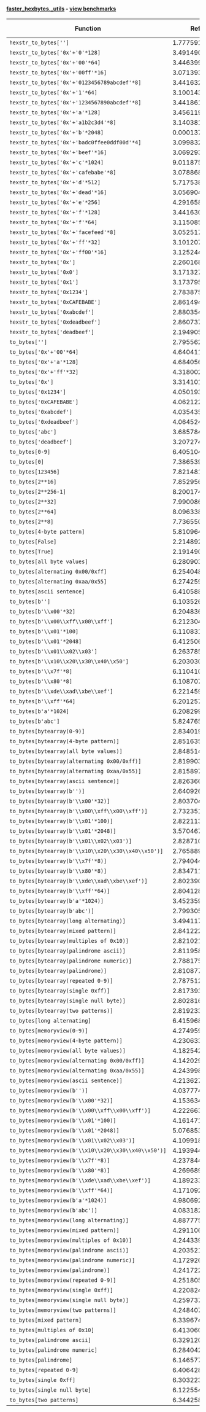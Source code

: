 #### [faster_hexbytes._utils](https://github.com/BobTheBuidler/faster-hexbytes/blob/master/faster_hexbytes/_utils.py) - [view benchmarks](https://github.com/BobTheBuidler/faster-hexbytes/blob/master/benchmarks/test__utils_benchmarks.py)

| Function | Reference Mean | Faster Mean | % Change | Speedup (%) | x Faster | Faster |
|----------|---------------|-------------|----------|-------------|----------|--------|
| `hexstr_to_bytes['']` | 1.7775917983662326e-05 | 1.0727932500263032e-05 | 39.65% | 65.70% | 1.66x | ✅ |
| `hexstr_to_bytes['0x'+'0'*128]` | 3.491490471043102e-05 | 2.0919416525130024e-05 | 40.08% | 66.90% | 1.67x | ✅ |
| `hexstr_to_bytes['0x'+'00'*64]` | 3.446399900535072e-05 | 2.084486314228059e-05 | 39.52% | 65.34% | 1.65x | ✅ |
| `hexstr_to_bytes['0x'+'00ff'*16]` | 3.07139326313055e-05 | 1.8245216446590623e-05 | 40.60% | 68.34% | 1.68x | ✅ |
| `hexstr_to_bytes['0x'+'0123456789abcdef'*8]` | 3.4416328818048816e-05 | 2.1364675933872856e-05 | 37.92% | 61.09% | 1.61x | ✅ |
| `hexstr_to_bytes['0x'+'1'*64]` | 3.100143024090268e-05 | 1.8085035848866485e-05 | 41.66% | 71.42% | 1.71x | ✅ |
| `hexstr_to_bytes['0x'+'1234567890abcdef'*8]` | 3.441861393884184e-05 | 2.0849935033229896e-05 | 39.42% | 65.08% | 1.65x | ✅ |
| `hexstr_to_bytes['0x'+'a'*128]` | 3.4561192947161615e-05 | 2.0909033331686867e-05 | 39.50% | 65.29% | 1.65x | ✅ |
| `hexstr_to_bytes['0x'+'a1b2c3d4'*8]` | 3.1403812929364115e-05 | 1.8250018801877918e-05 | 41.89% | 72.08% | 1.72x | ✅ |
| `hexstr_to_bytes['0x'+'b'*2048]` | 0.00013753065358410233 | 0.00011893207404219291 | 13.52% | 15.64% | 1.16x | ✅ |
| `hexstr_to_bytes['0x'+'badc0ffee0ddf00d'*4]` | 3.099832064262594e-05 | 1.8894152914837597e-05 | 39.05% | 64.06% | 1.64x | ✅ |
| `hexstr_to_bytes['0x'+'beef'*16]` | 3.069293012127684e-05 | 1.819615153771005e-05 | 40.72% | 68.68% | 1.69x | ✅ |
| `hexstr_to_bytes['0x'+'c'*1024]` | 9.01187594160798e-05 | 7.165488217868635e-05 | 20.49% | 25.77% | 1.26x | ✅ |
| `hexstr_to_bytes['0x'+'cafebabe'*8]` | 3.078868619515657e-05 | 1.8153241640669056e-05 | 41.04% | 69.60% | 1.70x | ✅ |
| `hexstr_to_bytes['0x'+'d'*512]` | 5.717538693757999e-05 | 4.191188016720377e-05 | 26.70% | 36.42% | 1.36x | ✅ |
| `hexstr_to_bytes['0x'+'dead'*16]` | 3.056904536226116e-05 | 1.807443997571223e-05 | 40.87% | 69.13% | 1.69x | ✅ |
| `hexstr_to_bytes['0x'+'e'*256]` | 4.2916587071081487e-05 | 2.777874104941655e-05 | 35.27% | 54.49% | 1.54x | ✅ |
| `hexstr_to_bytes['0x'+'f'*128]` | 3.441630937427268e-05 | 2.1008247175884103e-05 | 38.96% | 63.82% | 1.64x | ✅ |
| `hexstr_to_bytes['0x'+'f'*64]` | 3.115085523484252e-05 | 1.8273651367177792e-05 | 41.34% | 70.47% | 1.70x | ✅ |
| `hexstr_to_bytes['0x'+'facefeed'*8]` | 3.052517387721047e-05 | 1.8539806661974925e-05 | 39.26% | 64.65% | 1.65x | ✅ |
| `hexstr_to_bytes['0x'+'ff'*32]` | 3.101207130589155e-05 | 1.8166417131457863e-05 | 41.42% | 70.71% | 1.71x | ✅ |
| `hexstr_to_bytes['0x'+'ff00'*16]` | 3.125244425618186e-05 | 1.8120887750486596e-05 | 42.02% | 72.47% | 1.72x | ✅ |
| `hexstr_to_bytes['0x']` | 2.2601683819888815e-05 | 1.0645460230090324e-05 | 52.90% | 112.31% | 2.12x | ✅ |
| `hexstr_to_bytes['0x0']` | 3.1713275923851624e-05 | 1.817321485458567e-05 | 42.70% | 74.51% | 1.75x | ✅ |
| `hexstr_to_bytes['0x1']` | 3.17379536154141e-05 | 1.822157537232279e-05 | 42.59% | 74.18% | 1.74x | ✅ |
| `hexstr_to_bytes['0x1234']` | 2.7838757970796635e-05 | 1.5795555405837136e-05 | 43.26% | 76.24% | 1.76x | ✅ |
| `hexstr_to_bytes['0xCAFEBABE']` | 2.8614949011522105e-05 | 1.591753977381602e-05 | 44.37% | 79.77% | 1.80x | ✅ |
| `hexstr_to_bytes['0xabcdef']` | 2.8803541128933988e-05 | 1.5921828453220432e-05 | 44.72% | 80.91% | 1.81x | ✅ |
| `hexstr_to_bytes['0xdeadbeef']` | 2.8607378892316006e-05 | 1.587141543631149e-05 | 44.52% | 80.24% | 1.80x | ✅ |
| `hexstr_to_bytes['deadbeef']` | 2.1949053918184868e-05 | 1.3789659724657343e-05 | 37.17% | 59.17% | 1.59x | ✅ |
| `to_bytes['']` | 2.7955620716199966e-05 | 1.1797225133100466e-05 | 57.80% | 136.97% | 2.37x | ✅ |
| `to_bytes['0x'+'00'*64]` | 4.640411641467185e-05 | 2.2434685311775978e-05 | 51.65% | 106.84% | 2.07x | ✅ |
| `to_bytes['0x'+'a'*128]` | 4.684056000001329e-05 | 2.2574385306526537e-05 | 51.81% | 107.49% | 2.07x | ✅ |
| `to_bytes['0x'+'ff'*32]` | 4.318002503555302e-05 | 2.020647868451592e-05 | 53.20% | 113.69% | 2.14x | ✅ |
| `to_bytes['0x']` | 3.314101681805598e-05 | 1.2266483321805938e-05 | 62.99% | 170.18% | 2.70x | ✅ |
| `to_bytes['0x1234']` | 4.0501930807956784e-05 | 1.738635051057951e-05 | 57.07% | 132.95% | 2.33x | ✅ |
| `to_bytes['0xCAFEBABE']` | 4.0621225816056714e-05 | 1.743460371084774e-05 | 57.08% | 132.99% | 2.33x | ✅ |
| `to_bytes['0xabcdef']` | 4.0354350721587806e-05 | 1.7580093385599063e-05 | 56.44% | 129.55% | 2.30x | ✅ |
| `to_bytes['0xdeadbeef']` | 4.0645245803455973e-05 | 1.7482358201118536e-05 | 56.99% | 132.49% | 2.32x | ✅ |
| `to_bytes['abc']` | 3.6857843943719186e-05 | 1.8918340672893454e-05 | 48.67% | 94.83% | 1.95x | ✅ |
| `to_bytes['deadbeef']` | 3.20727471455936e-05 | 1.5093752812033718e-05 | 52.94% | 112.49% | 2.12x | ✅ |
| `to_bytes[0-9]` | 6.405104477169434e-06 | 3.481490940926133e-06 | 45.65% | 83.98% | 1.84x | ✅ |
| `to_bytes[0]` | 7.386539555383063e-05 | 3.185220650225649e-05 | 56.88% | 131.90% | 2.32x | ✅ |
| `to_bytes[123456]` | 7.821481600061214e-05 | 3.5855117308899914e-05 | 54.16% | 118.14% | 2.18x | ✅ |
| `to_bytes[2**16]` | 7.852956848802972e-05 | 3.562569676400627e-05 | 54.63% | 120.43% | 2.20x | ✅ |
| `to_bytes[2**256-1]` | 8.200174130913126e-05 | 4.2477666359339256e-05 | 48.20% | 93.05% | 1.93x | ✅ |
| `to_bytes[2**32]` | 7.990086204576741e-05 | 3.917294543620569e-05 | 50.97% | 103.97% | 2.04x | ✅ |
| `to_bytes[2**64]` | 8.096338538172213e-05 | 4.049433200400262e-05 | 49.98% | 99.94% | 2.00x | ✅ |
| `to_bytes[2**8]` | 7.736550064124095e-05 | 3.38261195493415e-05 | 56.28% | 128.72% | 2.29x | ✅ |
| `to_bytes[4-byte pattern]` | 5.810964246285607e-06 | 3.4827826985651824e-06 | 40.07% | 66.85% | 1.67x | ✅ |
| `to_bytes[False]` | 2.2148925700342022e-05 | 4.193161930657539e-06 | 81.07% | 428.22% | 5.28x | ✅ |
| `to_bytes[True]` | 2.1914907076166526e-05 | 4.272684603804276e-06 | 80.50% | 412.91% | 5.13x | ✅ |
| `to_bytes[all byte values]` | 6.280903951637545e-06 | 3.463342473454103e-06 | 44.86% | 81.35% | 1.81x | ✅ |
| `to_bytes[alternating 0x00/0xff]` | 6.254048018198429e-06 | 3.449426758973995e-06 | 44.84% | 81.31% | 1.81x | ✅ |
| `to_bytes[alternating 0xaa/0x55]` | 6.274259199507789e-06 | 3.47531986681661e-06 | 44.61% | 80.54% | 1.81x | ✅ |
| `to_bytes[ascii sentence]` | 6.410588981912706e-06 | 3.5700308497286407e-06 | 44.31% | 79.57% | 1.80x | ✅ |
| `to_bytes[b'']` | 6.10352624376636e-06 | 3.5640788418879e-06 | 41.61% | 71.25% | 1.71x | ✅ |
| `to_bytes[b'\\x00'*32]` | 6.204836918156331e-06 | 3.5478724157598516e-06 | 42.82% | 74.89% | 1.75x | ✅ |
| `to_bytes[b'\\x00\\xff\\x00\\xff']` | 6.212304353583824e-06 | 3.488907567241734e-06 | 43.84% | 78.06% | 1.78x | ✅ |
| `to_bytes[b'\\x01'*100]` | 6.1108317619697845e-06 | 3.475464519872266e-06 | 43.13% | 75.83% | 1.76x | ✅ |
| `to_bytes[b'\\x01'*2048]` | 6.412506347989267e-06 | 3.5317178487341285e-06 | 44.92% | 81.57% | 1.82x | ✅ |
| `to_bytes[b'\\x01\\x02\\x03']` | 6.263785655651608e-06 | 3.5467792157562786e-06 | 43.38% | 76.60% | 1.77x | ✅ |
| `to_bytes[b'\\x10\\x20\\x30\\x40\\x50']` | 6.2030308329165995e-06 | 3.569135670965629e-06 | 42.46% | 73.80% | 1.74x | ✅ |
| `to_bytes[b'\\x7f'*8]` | 6.110410318541576e-06 | 3.4510035726980575e-06 | 43.52% | 77.06% | 1.77x | ✅ |
| `to_bytes[b'\\x80'*8]` | 6.108707295649537e-06 | 3.4766991212699945e-06 | 43.09% | 75.70% | 1.76x | ✅ |
| `to_bytes[b'\\xde\\xad\\xbe\\xef']` | 6.221459231679587e-06 | 3.6628319193328574e-06 | 41.13% | 69.85% | 1.70x | ✅ |
| `to_bytes[b'\\xff'*64]` | 6.20125730704149e-06 | 3.6603347174000155e-06 | 40.97% | 69.42% | 1.69x | ✅ |
| `to_bytes[b'a'*1024]` | 6.208299950724173e-06 | 3.664229542525834e-06 | 40.98% | 69.43% | 1.69x | ✅ |
| `to_bytes[b'abc']` | 5.824765260288395e-06 | 3.627948166702222e-06 | 37.72% | 60.55% | 1.61x | ✅ |
| `to_bytes[bytearray(0-9)]` | 2.8340198982049607e-05 | 1.389877378098738e-05 | 50.96% | 103.90% | 2.04x | ✅ |
| `to_bytes[bytearray(4-byte pattern)]` | 2.8516350658940008e-05 | 1.4015066218152717e-05 | 50.85% | 103.47% | 2.03x | ✅ |
| `to_bytes[bytearray(all byte values)]` | 2.8485148340827248e-05 | 1.4016406086190249e-05 | 50.79% | 103.23% | 2.03x | ✅ |
| `to_bytes[bytearray(alternating 0x00/0xff)]` | 2.8199036845120896e-05 | 1.3904260965956375e-05 | 50.69% | 102.81% | 2.03x | ✅ |
| `to_bytes[bytearray(alternating 0xaa/0x55)]` | 2.815897700733323e-05 | 1.3683789830500578e-05 | 51.41% | 105.78% | 2.06x | ✅ |
| `to_bytes[bytearray(ascii sentence)]` | 2.8263667834917084e-05 | 1.3943717727594286e-05 | 50.67% | 102.70% | 2.03x | ✅ |
| `to_bytes[bytearray(b'')]` | 2.6409268578679534e-05 | 1.2568176618087206e-05 | 52.41% | 110.13% | 2.10x | ✅ |
| `to_bytes[bytearray(b'\\x00'*32)]` | 2.8037044180183664e-05 | 1.3932908291924571e-05 | 50.31% | 101.23% | 2.01x | ✅ |
| `to_bytes[bytearray(b'\\x00\\xff\\x00\\xff')]` | 2.7323515494515315e-05 | 1.3949457982115627e-05 | 48.95% | 95.88% | 1.96x | ✅ |
| `to_bytes[bytearray(b'\\x01'*100)]` | 2.8221135504671916e-05 | 1.4097409849262612e-05 | 50.05% | 100.19% | 2.00x | ✅ |
| `to_bytes[bytearray(b'\\x01'*2048)]` | 3.570467544896867e-05 | 1.9927464588039017e-05 | 44.19% | 79.17% | 1.79x | ✅ |
| `to_bytes[bytearray(b'\\x01\\x02\\x03')]` | 2.8287103714232012e-05 | 1.4147741627550316e-05 | 49.99% | 99.94% | 2.00x | ✅ |
| `to_bytes[bytearray(b'\\x10\\x20\\x30\\x40\\x50')]` | 2.7658895030992004e-05 | 1.385051129578054e-05 | 49.92% | 99.70% | 2.00x | ✅ |
| `to_bytes[bytearray(b'\\x7f'*8)]` | 2.7940442051731036e-05 | 1.4136463383102241e-05 | 49.41% | 97.65% | 1.98x | ✅ |
| `to_bytes[bytearray(b'\\x80'*8)]` | 2.834711645944484e-05 | 1.3917514809080335e-05 | 50.90% | 103.68% | 2.04x | ✅ |
| `to_bytes[bytearray(b'\\xde\\xad\\xbe\\xef')]` | 2.8023905091192385e-05 | 1.4127868235928117e-05 | 49.59% | 98.36% | 1.98x | ✅ |
| `to_bytes[bytearray(b'\\xff'*64)]` | 2.8041287223907698e-05 | 1.3796742968987002e-05 | 50.80% | 103.25% | 2.03x | ✅ |
| `to_bytes[bytearray(b'a'*1024)]` | 3.452359306148068e-05 | 1.9926495228188348e-05 | 42.28% | 73.25% | 1.73x | ✅ |
| `to_bytes[bytearray(b'abc')]` | 2.7993054555332495e-05 | 1.4101273131591149e-05 | 49.63% | 98.51% | 1.99x | ✅ |
| `to_bytes[bytearray(long alternating)]` | 3.4941171445052263e-05 | 1.9958103041113844e-05 | 42.88% | 75.07% | 1.75x | ✅ |
| `to_bytes[bytearray(mixed pattern)]` | 2.8412226547313388e-05 | 1.4054230794244093e-05 | 50.53% | 102.16% | 2.02x | ✅ |
| `to_bytes[bytearray(multiples of 0x10)]` | 2.8210212994194743e-05 | 1.4066195751407053e-05 | 50.14% | 100.55% | 2.01x | ✅ |
| `to_bytes[bytearray(palindrome ascii)]` | 2.811958424887465e-05 | 1.4077242534547195e-05 | 49.94% | 99.75% | 2.00x | ✅ |
| `to_bytes[bytearray(palindrome numeric)]` | 2.7881754838381873e-05 | 1.4076983481452832e-05 | 49.51% | 98.07% | 1.98x | ✅ |
| `to_bytes[bytearray(palindrome)]` | 2.8108772201246278e-05 | 1.4064760910190597e-05 | 49.96% | 99.85% | 2.00x | ✅ |
| `to_bytes[bytearray(repeated 0-9)]` | 2.7875124149586617e-05 | 1.4130458538432285e-05 | 49.31% | 97.27% | 1.97x | ✅ |
| `to_bytes[bytearray(single 0xff)]` | 2.8173936254947837e-05 | 1.43499823632826e-05 | 49.07% | 96.33% | 1.96x | ✅ |
| `to_bytes[bytearray(single null byte)]` | 2.802816211427365e-05 | 1.4394923331648491e-05 | 48.64% | 94.71% | 1.95x | ✅ |
| `to_bytes[bytearray(two patterns)]` | 2.819233572932223e-05 | 1.3915738498587107e-05 | 50.64% | 102.59% | 2.03x | ✅ |
| `to_bytes[long alternating]` | 6.415968997645673e-06 | 3.395213209207197e-06 | 47.08% | 88.97% | 1.89x | ✅ |
| `to_bytes[memoryview(0-9)]` | 4.2749595779593174e-05 | 1.6729078785421595e-05 | 60.87% | 155.54% | 2.56x | ✅ |
| `to_bytes[memoryview(4-byte pattern)]` | 4.230633340732641e-05 | 1.7672179228065396e-05 | 58.23% | 139.40% | 2.39x | ✅ |
| `to_bytes[memoryview(all byte values)]` | 4.1825420467904574e-05 | 1.7727645718149545e-05 | 57.62% | 135.93% | 2.36x | ✅ |
| `to_bytes[memoryview(alternating 0x00/0xff)]` | 4.142029004912543e-05 | 1.6863311969785655e-05 | 59.29% | 145.62% | 2.46x | ✅ |
| `to_bytes[memoryview(alternating 0xaa/0x55)]` | 4.243998568804123e-05 | 1.685910583996521e-05 | 60.28% | 151.73% | 2.52x | ✅ |
| `to_bytes[memoryview(ascii sentence)]` | 4.21362768954307e-05 | 1.7067336933448895e-05 | 59.49% | 146.88% | 2.47x | ✅ |
| `to_bytes[memoryview(b'')]` | 4.037774127942253e-05 | 1.5303872734096135e-05 | 62.10% | 163.84% | 2.64x | ✅ |
| `to_bytes[memoryview(b'\\x00'*32)]` | 4.153634534747011e-05 | 1.7118680363379728e-05 | 58.79% | 142.64% | 2.43x | ✅ |
| `to_bytes[memoryview(b'\\x00\\xff\\x00\\xff')]` | 4.222663602906194e-05 | 1.715702613960184e-05 | 59.37% | 146.12% | 2.46x | ✅ |
| `to_bytes[memoryview(b'\\x01'*100)]` | 4.161471657379659e-05 | 1.7721207457399612e-05 | 57.42% | 134.83% | 2.35x | ✅ |
| `to_bytes[memoryview(b'\\x01'*2048)]` | 5.0768532666849206e-05 | 2.3962627337585568e-05 | 52.80% | 111.87% | 2.12x | ✅ |
| `to_bytes[memoryview(b'\\x01\\x02\\x03')]` | 4.1099188083035814e-05 | 1.733918454650432e-05 | 57.81% | 137.03% | 2.37x | ✅ |
| `to_bytes[memoryview(b'\\x10\\x20\\x30\\x40\\x50')]` | 4.193944557658287e-05 | 1.7098338768552156e-05 | 59.23% | 145.28% | 2.45x | ✅ |
| `to_bytes[memoryview(b'\\x7f'*8)]` | 4.2378447529107664e-05 | 1.710789949815429e-05 | 59.63% | 147.71% | 2.48x | ✅ |
| `to_bytes[memoryview(b'\\x80'*8)]` | 4.269689760055061e-05 | 1.6952550682772517e-05 | 60.30% | 151.86% | 2.52x | ✅ |
| `to_bytes[memoryview(b'\\xde\\xad\\xbe\\xef')]` | 4.189233114923724e-05 | 1.71297682780245e-05 | 59.11% | 144.56% | 2.45x | ✅ |
| `to_bytes[memoryview(b'\\xff'*64)]` | 4.171092115928625e-05 | 1.7007314413660392e-05 | 59.23% | 145.25% | 2.45x | ✅ |
| `to_bytes[memoryview(b'a'*1024)]` | 4.980692543268638e-05 | 2.457575314659188e-05 | 50.66% | 102.67% | 2.03x | ✅ |
| `to_bytes[memoryview(b'abc')]` | 4.083182682664677e-05 | 1.7346904310720036e-05 | 57.52% | 135.38% | 2.35x | ✅ |
| `to_bytes[memoryview(long alternating)]` | 4.887775280551575e-05 | 2.2811732311275143e-05 | 53.33% | 114.27% | 2.14x | ✅ |
| `to_bytes[memoryview(mixed pattern)]` | 4.2911069076599587e-05 | 1.7611319399190952e-05 | 58.96% | 143.66% | 2.44x | ✅ |
| `to_bytes[memoryview(multiples of 0x10)]` | 4.2443399062919516e-05 | 1.685632448891867e-05 | 60.29% | 151.80% | 2.52x | ✅ |
| `to_bytes[memoryview(palindrome ascii)]` | 4.203521250490273e-05 | 1.6958199115612473e-05 | 59.66% | 147.88% | 2.48x | ✅ |
| `to_bytes[memoryview(palindrome numeric)]` | 4.172926686035928e-05 | 1.7081017581140755e-05 | 59.07% | 144.30% | 2.44x | ✅ |
| `to_bytes[memoryview(palindrome)]` | 4.241722505404804e-05 | 1.7155580227242966e-05 | 59.56% | 147.25% | 2.47x | ✅ |
| `to_bytes[memoryview(repeated 0-9)]` | 4.25180515779048e-05 | 1.755468544093007e-05 | 58.71% | 142.20% | 2.42x | ✅ |
| `to_bytes[memoryview(single 0xff)]` | 4.22082408931371e-05 | 1.7265692772094226e-05 | 59.09% | 144.46% | 2.44x | ✅ |
| `to_bytes[memoryview(single null byte)]` | 4.259737195222626e-05 | 1.7302336770885106e-05 | 59.38% | 146.19% | 2.46x | ✅ |
| `to_bytes[memoryview(two patterns)]` | 4.248407717683878e-05 | 1.7077688830265145e-05 | 59.80% | 148.77% | 2.49x | ✅ |
| `to_bytes[mixed pattern]` | 6.339674193176509e-06 | 3.506538152394292e-06 | 44.69% | 80.80% | 1.81x | ✅ |
| `to_bytes[multiples of 0x10]` | 6.413060162742873e-06 | 3.477923311417062e-06 | 45.77% | 84.39% | 1.84x | ✅ |
| `to_bytes[palindrome ascii]` | 6.329120349634986e-06 | 3.4775444088901684e-06 | 45.05% | 82.00% | 1.82x | ✅ |
| `to_bytes[palindrome numeric]` | 6.284042853244198e-06 | 3.5741855388631874e-06 | 43.12% | 75.82% | 1.76x | ✅ |
| `to_bytes[palindrome]` | 6.146577946421703e-06 | 3.4775622138726858e-06 | 43.42% | 76.75% | 1.77x | ✅ |
| `to_bytes[repeated 0-9]` | 6.406428210258779e-06 | 3.5764697127159e-06 | 44.17% | 79.13% | 1.79x | ✅ |
| `to_bytes[single 0xff]` | 6.303223160387747e-06 | 3.320065286642722e-06 | 47.33% | 89.85% | 1.90x | ✅ |
| `to_bytes[single null byte]` | 6.122554022222805e-06 | 3.4135951948735565e-06 | 44.25% | 79.36% | 1.79x | ✅ |
| `to_bytes[two patterns]` | 6.344258505391835e-06 | 3.576089281212079e-06 | 43.63% | 77.41% | 1.77x | ✅ |
